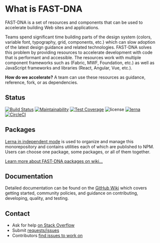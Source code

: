 
# What is FAST-DNA
FAST-DNA is a set of resources and components that can be used to accelerate building Web sites and applications.

Teams spend significant time building parts of the design system (colors, variable font, typography, grid, components, etc.) which can slow adoption of the latest design guidance and related technologies. FAST-DNA solves this problem by providing resources to accelerate development with code that is performant and accessible. The resources work with multiple component frameworks such as (Fabric, MWF, Foundation, etc.) as well as JavaScript frameworks and libraries (React, Angular, Vue, etc.).

**How do we accelerate?** A team can use these resources as guidance, reference, fork, or as dependencies.

## Status
[![Build Status](https://travis-ci.org/Microsoft/fast-dna.svg?branch=master)](https://travis-ci.org/Microsoft/fast-dna)
[![Maintainability](https://api.codeclimate.com/v1/badges/8a74621e634a6e9b9561/maintainability)](https://codeclimate.com/github/Microsoft/fast-dna/maintainability)
[![Test Coverage](https://api.codeclimate.com/v1/badges/8a74621e634a6e9b9561/test_coverage)](https://codeclimate.com/github/Microsoft/fast-dna/test_coverage)
![license](https://img.shields.io/github/license/mashape/apistatus.svg)
[![lerna](https://img.shields.io/badge/maintained%20with-lerna-cc00ff.svg)](https://lernajs.io/)
[![CircleCI](https://circleci.com/gh/Microsoft/fast-dna/tree/master.svg?style=shield&circle-token=d159a8b24ccb8046e07138c98717c32cb92589d6)](https://circleci.com/gh/Microsoft/fast-dna/tree/master)

## Packages
[Lerna in independent mode](https://github.com/lerna/lerna#independent-mode---independent) is used to organize and manage this monorepository and contains utilities each of which are published to NPM. Users can choose one package, some packages, or all of them together.

[Learn more about FAST-DNA packages on wiki...](https://github.com/Microsoft/fast-dna/wiki/Packages)

## Documentation
Detailed documentation can be found on the [GitHub Wiki](https://github.com/Microsoft/fast-dna/wiki) which covers getting started, community policies, and guidance on contributing, developing, quality, and testing.

## Contact
* Ask for help [on Stack Overflow](https://stackoverflow.com/questions/tagged/fast-dna) 
* Submit [requests/issues](https://github.com/Microsoft/fast-dna/issues/new)
* Contributors [find issues to work on](https://github.com/Microsoft/fast-dna/labels/contribute%20%3A%20good%20first%20issue)

